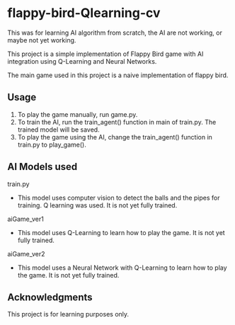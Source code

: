 # flappy-bird-Qlearning-cv
This was for learning AI algorithm from scratch, the AI are not working, or maybe not yet working. 

This project is a simple implementation of Flappy Bird game with AI integration using Q-Learning and Neural Networks.

The main game used in this project is a naive implementation of flappy bird.

## Usage
1. To play the game manually, run game.py.
2. To train the AI, run the train_agent() function in main of train.py. The trained model will be saved.
3. To play the game using the AI, change the train_agent() function in train.py to play_game().

## AI Models used
train.py
- This model uses computer vision to detect the balls and the pipes for training. Q learning was used. It is not yet fully trained.
  
aiGame_ver1
- This model uses Q-Learning to learn how to play the game. It is not yet fully trained.

aiGame_ver2
- This model uses a Neural Network with Q-Learning to learn how to play the game. It is not yet fully trained.

## Acknowledgments
This project is for learning purposes only.
